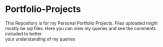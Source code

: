 # Portfolio-Projects
   This Repository is for my Personal Portfolio Projects. Files uploaded might mostly be sql files. Here you can view my queries and see the comments included to better   
your understanding of my queries
